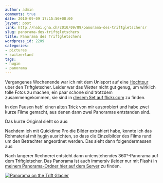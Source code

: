 ```yaml
---
author: admin
comments: true
date: 2010-09-09 17:15:56+00:00
layout: post
link: http://habi.gna.ch/2010/09/09/panorama-des-triftgletschers/
slug: panorama-des-triftgletschers
title: Panorama des Triftgletschers
wordpress_id: 2209
categories:
- pictures
- switzerland
tags:
- hugin
- panorama
---
```


Vergangenes Wochenende war ich mit dem Unisport auf eine [Hochtour](http://habi.gna.ch/2010/08/26/picknick-fur-3-tage/) uber den Triftgletscher. Leider war das Wetter nicht gut genug, um wirklich tolle Fotos zu machen, ein paar schone sind trotzdem zusammengekommen, sie sind in [diesem Set auf flickr.com](http://www.flickr.com/photos/habi/sets/72157624713872163/) zu finden.




In den Pausen hab' einen [alten Trick](http://habi.gna.ch/2009/04/10/panoramas-from-low-quality-movies/) von mir ausprobiert und habe zwei kurze Filme gemacht, aus denen dann zwei Panoramas entstanden sind.




Das kurze Original sieht so aus:





Nachdem ich mit Quicktime Pro die Bilder extrahiert habe, konnte ich das Rohmaterial mit [hugin](http://hugin.sourceforge.net/) ausrichten, so dass die Einzelbilder des Films rund um den Betrachter angeordnet werden. Das sieht dann folgendermassen aus:



Nach langerer Rechnerei entsteht dann untenstehendes 360°-Panorama auf dem Triftgletscher. Das Panorama ist auch immersiv (leider nur mit Flash) in [meinem Panorama-Ordner hier auf dem Server](http://habi.gna.ch/panoramas/triftgletscher.html) zu finden.

[![Panorama on the Trift Glacier](http://farm5.static.flickr.com/4105/4968336234_0e95e2464e_z.jpg)](http://www.flickr.com/photos/habi/4968336234/)


